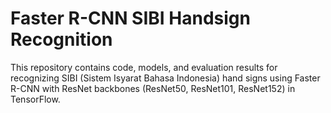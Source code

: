# Faster R-CNN SIBI Handsign Recognition

This repository contains code, models, and evaluation results for recognizing SIBI (Sistem Isyarat Bahasa Indonesia) hand signs using Faster R-CNN with ResNet backbones (ResNet50, ResNet101, ResNet152) in TensorFlow.
